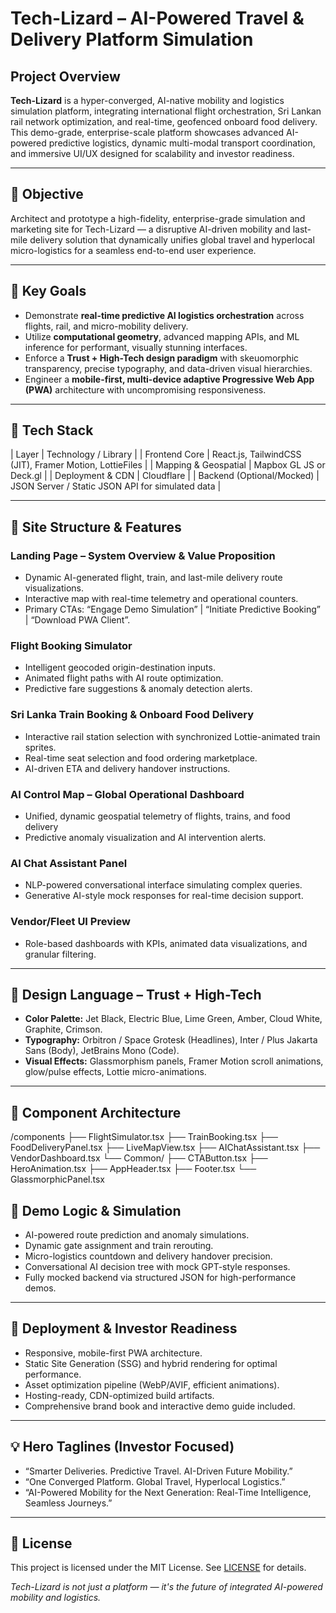 # Tech-Lizard – AI-Powered Travel & Delivery Platform Simulation

## Project Overview

**Tech-Lizard** is a hyper-converged, AI-native mobility and logistics simulation platform, integrating international flight orchestration, Sri Lankan rail network optimization, and real-time, geofenced onboard food delivery. This demo-grade, enterprise-scale platform showcases advanced AI-powered predictive logistics, dynamic multi-modal transport coordination, and immersive UI/UX designed for scalability and investor readiness.

---

## 🧠 Objective

Architect and prototype a high-fidelity, enterprise-grade simulation and marketing site for Tech-Lizard — a disruptive AI-driven mobility and last-mile delivery solution that dynamically unifies global travel and hyperlocal micro-logistics for a seamless end-to-end user experience.

---

## 🎯 Key Goals

- Demonstrate **real-time predictive AI logistics orchestration** across flights, rail, and micro-mobility delivery.
- Utilize **computational geometry**, advanced mapping APIs, and ML inference for performant, visually stunning interfaces.
- Enforce a **Trust + High-Tech design paradigm** with skeuomorphic transparency, precise typography, and data-driven visual hierarchies.
- Engineer a **mobile-first, multi-device adaptive Progressive Web App (PWA)** architecture with uncompromising responsiveness.

---

## 🔧 Tech Stack

| Layer                      | Technology / Library                                  |
| Frontend Core              | React.js, TailwindCSS (JIT), Framer Motion, LottieFiles |
| Mapping & Geospatial       | Mapbox GL JS or Deck.gl                              |
| Deployment & CDN           | Cloudflare          |
| Backend (Optional/Mocked) | JSON Server / Static JSON API for simulated data     |

---

## 📱 Site Structure & Features

### Landing Page – System Overview & Value Proposition
- Dynamic AI-generated flight, train, and last-mile delivery route visualizations.
- Interactive map with real-time telemetry and operational counters.
- Primary CTAs: “Engage Demo Simulation” | “Initiate Predictive Booking” | “Download PWA Client”.

### Flight Booking Simulator
- Intelligent geocoded origin-destination inputs.
- Animated flight paths with AI route optimization.
- Predictive fare suggestions & anomaly detection alerts.

### Sri Lanka Train Booking & Onboard Food Delivery
- Interactive rail station selection with synchronized Lottie-animated train sprites.
- Real-time seat selection and food ordering marketplace.
- AI-driven ETA and delivery handover instructions.

### AI Control Map – Global Operational Dashboard
- Unified, dynamic geospatial telemetry of flights, trains, and food delivery
- Predictive anomaly visualization and AI intervention alerts.

### AI Chat Assistant Panel
- NLP-powered conversational interface simulating complex queries.
- Generative AI-style mock responses for real-time decision support.

### Vendor/Fleet UI Preview
- Role-based dashboards with KPIs, animated data visualizations, and granular filtering.

---

## 🎨 Design Language – Trust + High-Tech

- **Color Palette:** Jet Black, Electric Blue, Lime Green, Amber, Cloud White, Graphite, Crimson.
- **Typography:** Orbitron / Space Grotesk (Headlines), Inter / Plus Jakarta Sans (Body), JetBrains Mono (Code).
- **Visual Effects:** Glassmorphism panels, Framer Motion scroll animations, glow/pulse effects, Lottie micro-animations.

---

## 🧩 Component Architecture

/components
├── FlightSimulator.tsx
├── TrainBooking.tsx
├── FoodDeliveryPanel.tsx
├── LiveMapView.tsx
├── AIChatAssistant.tsx
├── VendorDashboard.tsx
└── Common/
├── CTAButton.tsx
├── HeroAnimation.tsx
├── AppHeader.tsx
├── Footer.tsx
└── GlassmorphicPanel.tsx

## 🧾 Demo Logic & Simulation

- AI-powered route prediction and anomaly simulations.
- Dynamic gate assignment and train rerouting.
- Micro-logistics countdown and delivery handover precision.
- Conversational AI decision tree with mock GPT-style responses.
- Fully mocked backend via structured JSON for high-performance demos.

---

## 🚀 Deployment & Investor Readiness

- Responsive, mobile-first PWA architecture.
- Static Site Generation (SSG) and hybrid rendering for optimal performance.
- Asset optimization pipeline (WebP/AVIF, efficient animations).
- Hosting-ready, CDN-optimized build artifacts.
- Comprehensive brand book and interactive demo guide included.

---

## 💡 Hero Taglines (Investor Focused)

- “Smarter Deliveries. Predictive Travel. AI-Driven Future Mobility.”
- “One Converged Platform. Global Travel, Hyperlocal Logistics.”
- “AI-Powered Mobility for the Next Generation: Real-Time Intelligence, Seamless Journeys.”

---

## 📄 License

This project is licensed under the MIT License. See [LICENSE](LICENSE) for details.


*Tech-Lizard is not just a platform — it's the future of integrated AI-powered mobility and logistics.*
